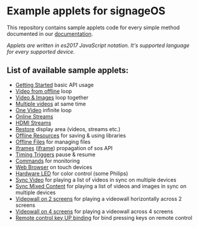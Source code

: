 # Example applets for signageOS

This repository contains sample applets code for every simple method documented in our [documentation](https://docs.signageos.io/api/sos-applet-api/).

*Applets are written in es2017 JavaScript notation. It's supported language for every supported device.*

## List of available sample applets:

- [Getting Started](https://github.com/signageos/applet-examples/blob/master/index.html) basic API usage
- [Video from offline](https://github.com/signageos/applet-examples/blob/master/examples/video-loop-offline/index.html) loop
- [Video & Images](https://github.com/signageos/applet-examples/blob/master/examples/video-and-images/index.html) loop together
- [Multiple videos](https://github.com/signageos/applet-examples/blob/master/examples/video-multiple/index.html) at same time
- [One Video](https://github.com/signageos/applet-examples/blob/master/examples/video-loop-one/index.html) infinite loop
- [Online Streams](https://github.com/signageos/applet-examples/blob/master/examples/stream/index.html)
- [HDMI Streams](https://github.com/signageos/applet-examples/blob/master/examples/stream-hdmi-port/index.html)
- [Restore](https://github.com/signageos/applet-examples/blob/master/examples/restore/index.html) display area (videos, streams etc.)
- [Offline Resources](https://github.com/signageos/applet-examples/blob/master/examples/offline-resources/index.html) for saving & using libraries
- [Offline Files](https://github.com/signageos/applet-examples/blob/master/examples/offline-files/index.html) for managing files
- [Iframes](https://github.com/signageos/applet-examples/blob/master/examples/iframes/index.html) ([iframe](https://github.com/signageos/applet-examples/blob/master/examples/iframes/iframe.html)) propagation of sos API
- [Timing Triggers](https://github.com/signageos/applet-examples/blob/master/examples/timing-triggers/index.html) pause & resume
- [Commands](https://github.com/signageos/applet-examples/blob/master/examples/command/index.html) for monitoring
- [Web Browser](https://github.com/signageos/applet-examples/blob/master/examples/browser/index.html) on touch devices
- [Hardware LED](https://github.com/signageos/applet-examples/blob/master/examples/hardware-led/index.html) for color control (some Philips)
- [Sync Video](https://github.com/signageos/applet-examples/blob/master/examples/sync-video/index.html) for playing a list of videos in sync on multiple devices
- [Sync Mixed Content](https://github.com/signageos/applet-examples/blob/master/examples/sync-mixed-content/index.html) for playing a list of videos and images in sync on multiple devices
- [Videowall on 2 screens](https://github.com/signageos/applet-examples/blob/master/examples/videowall-2screens/index.html) for playing a videowall horizontally across 2 screens
- [Videowall on 4 screens](https://github.com/signageos/applet-examples/blob/master/examples/videowall-4screens/index.html) for playing a videowall across 4 screens
- [Remote control key UP binding](https://github.com/signageos/applet-examples/blob/master/examples/remote-control/index.html) for bind pressing keys on remote control
